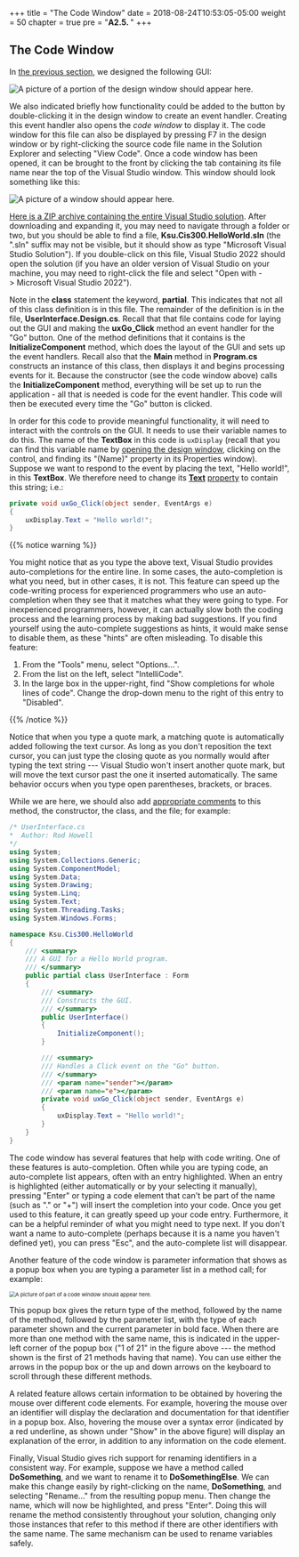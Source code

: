 +++
title = "The Code Window"
date = 2018-08-24T10:53:05-05:00
weight = 50
chapter = true
pre = "<b>A2.5. </b>"
+++

## The Code Window

In [the previous section](/appendix/vs/design-window), we designed the following GUI:

![A picture of a portion of the design window should appear here.](hello-button.png)

We also indicated briefly how functionality could be added to the button by double-clicking it in the design window to create an event handler. Creating this event handler also opens the *code window* to display it. The code window for this file can also be displayed by pressing F7 in the design window or by right-clicking the source code file name in the Solution Explorer and selecting "View Code". Once a code window has been opened, it can be brought to the front by clicking the tab containing its file name near the top of the Visual Studio window. This window should look something like this:

![A picture of a window should appear here.](code-window.png)

[Here is a ZIP archive containing the entire Visual Studio
solution](PracticeAssignment.zip). After downloading and expanding it, you may need to navigate through a folder or two, but you should be able to find a file, **Ksu.Cis300.HelloWorld.sln** (the ".sln" suffix may not be visible, but it should show as type "Microsoft Visual Studio Solution"). If you double-click on this file, Visual Studio 2022 should open the solution (if you have an older version of Visual Studio on your machine, you may need to right-click the file and select "Open with -&gt; Microsoft Visual Studio 2022").

Note in the **class** statement the keyword, **partial**. This indicates that not all of this class definition is in this file. The remainder of the definition is in the file, **UserInterface.Design.cs**. Recall that that file contains code for laying out the GUI and making the **uxGo\_Click** method an event handler for the "Go" button. One of the method definitions that it contains is the **InitializeComponent** method, which does the layout of the GUI and sets up the event handlers. Recall also that the **Main** method in **Program.cs** constructs an instance of this class, then displays it and begins processing events for it. Because the constructor (see the code window above) calls the **InitializeComponent** method, everything will be set up to run the application - all that is needed is code for the event handler. This code will then be executed every time the "Go" button is clicked.

In order for this code to provide meaningful functionality, it will need to interact with the controls on the GUI. It needs to use their variable names to do this. The name of the **TextBox** in this code is `uxDisplay` (recall that you can find this variable name by [opening the design window](/appendix/vs/design-window), clicking on the control, and finding its "(Name)" property in its Properties window). Suppose we want to respond to the event by placing the text, "Hello world\!", in this **TextBox**. We therefore need to change its [**Text**](https://docs.microsoft.com/en-us/dotnet/api/system.windows.forms.textbox.text?view=netframework-4.7.2) [property](/appendix/syntax/properties) to contain this string; i.e.:


```C#
private void uxGo_Click(object sender, EventArgs e)
{
    uxDisplay.Text = "Hello world!";
}
```

{{% notice warning %}}

You might notice that as you type the above text, Visual Studio provides auto-completions for the entire line. In some cases, the auto-completion is what you need, but in other cases, it is not. This feature can speed up the code-writing process for experienced programmers who use an auto-completion when they see that it matches what they were going to type. For inexperienced programmers, however, it can actually slow both the coding process and the learning process by making bad suggestions. If you find yourself using the auto-complete suggestions as hints, it would make sense to disable them, as these "hints" are often misleading. To disable this feature:

1. From the "Tools" menu, select "Options...".
2. From the list on the left, select "IntelliCode".
3. In the large box in the upper-right, find "Show completions for whole lines of code". Change the drop-down menu to the right of this entry to "Disabled".

{{% /notice %}}

Notice that when you type a quote mark, a matching quote is automatically added following the text cursor. As long as you don't reposition the text cursor, you can just type the closing quote as you normally would after typing the text string --- Visual Studio won't insert another quote mark, but will move the text cursor past the one it inserted automatically. The same behavior occurs when you type open parentheses, brackets, or braces.

While we are here, we should also add [appropriate comments](/appendix/style/comments) to this method, the constructor, the class, and the file; for example:

```C#
/* UserInterface.cs
*  Author: Rod Howell
*/
using System;
using System.Collections.Generic;
using System.ComponentModel;
using System.Data;
using System.Drawing;
using System.Linq;
using System.Text;
using System.Threading.Tasks;
using System.Windows.Forms;

namespace Ksu.Cis300.HelloWorld
{
    /// <summary>
    /// A GUI for a Hello World program.
    /// </summary>
    public partial class UserInterface : Form
    {
        /// <summary>
        /// Constructs the GUI.
        /// </summary>
        public UserInterface()
        {
            InitializeComponent();
        }

        /// <summary>
        /// Handles a Click event on the "Go" button.
        /// </summary>
        /// <param name="sender"></param>
        /// <param name="e"></param>
        private void uxGo_Click(object sender, EventArgs e)
        {
            uxDisplay.Text = "Hello world!";
        }
    }
}
```

The code window has several features that help with code writing. One of these features is auto-completion. Often while you are typing code, an auto-complete list appears, often with an entry highlighted. When an entry is highlighted (either automatically or by your selecting it manually), pressing "Enter" or typing a code element that can't be part of the name (such as "." or "+") will insert the completion into your code. Once you get used to this feature, it can greatly speed up your code entry. Furthermore, it can be a helpful reminder of what you might need to type next. If you don't want a name to auto-complete (perhaps because it is a name you haven't defined yet), you can press "Esc", and the auto-complete list will disappear.

Another feature of the code window is parameter information that shows as a popup box when you are typing a parameter list in a method call; for example:

<img src="parameter-info.png" alt="A picture of part of a code window should appear here." style="zoom:67%;" />

This popup box gives the return type of the method, followed by the name of the method, followed by the parameter list, with the type of each parameter shown and the current parameter in bold face. When there are more than one method with the same name, this is indicated in the upper-left corner of the popup box ("1 of 21" in the figure above --- the method shown is the first of 21 methods having that name). You can use either the arrows in the popup box or the up and down arrows on the keyboard to scroll through these different methods.

A related feature allows certain information to be obtained by hovering the mouse over different code elements. For example, hovering the mouse over an identifier will display the declaration and documentation for that identifier in a popup box. Also, hovering the mouse over a syntax error (indicated by a red underline, as shown under "Show" in the above figure) will display an explanation of the error, in addition to any information on the code element.

Finally, Visual Studio gives rich support for renaming identifiers in
a consistent way. For example, suppose we have a method called
**DoSomething**, and we want to rename it to **DoSomethingElse**. We
can make this change easily by right-clicking on the name,
**DoSomething**, and selecting "Rename..." from the resulting popup
menu.  Then change the name, which will now be highlighted, and press
"Enter". Doing this will rename the method consistently throughout your solution, changing only those instances that refer to this method if there are other identifiers with the same name. The same mechanism can be used to rename variables safely.
